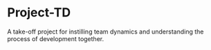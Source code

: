 # Project-TD
A take-off project for instilling team dynamics and understanding the process of development together. 

